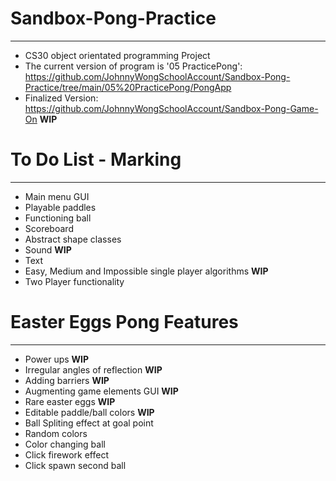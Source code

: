 # Sandbox-Pong-Practice
---
 - CS30 object orientated programming Project
 - The current version of program is '05 PracticePong': https://github.com/JohnnyWongSchoolAccount/Sandbox-Pong-Practice/tree/main/05%20PracticePong/PongApp
 - Finalized Version: https://github.com/JohnnyWongSchoolAccount/Sandbox-Pong-Game-On **WIP**

# To Do List - Marking
---
 - Main menu GUI
 - Playable paddles
 - Functioning ball
 - Scoreboard
 - Abstract shape classes
 - Sound **WIP**
 - Text
 - Easy, Medium and Impossible single player algorithms **WIP**
 - Two Player functionality
# Easter Eggs Pong Features
 ---
 - Power ups **WIP**
 - Irregular angles of reflection **WIP**
 - Adding barriers **WIP**
 - Augmenting game elements GUI **WIP**
 - Rare easter eggs **WIP**
 - Editable paddle/ball colors **WIP**
 - Ball Spliting effect at goal point
 - Random colors
 - Color changing ball
 - Click firework effect
 - Click spawn second ball
